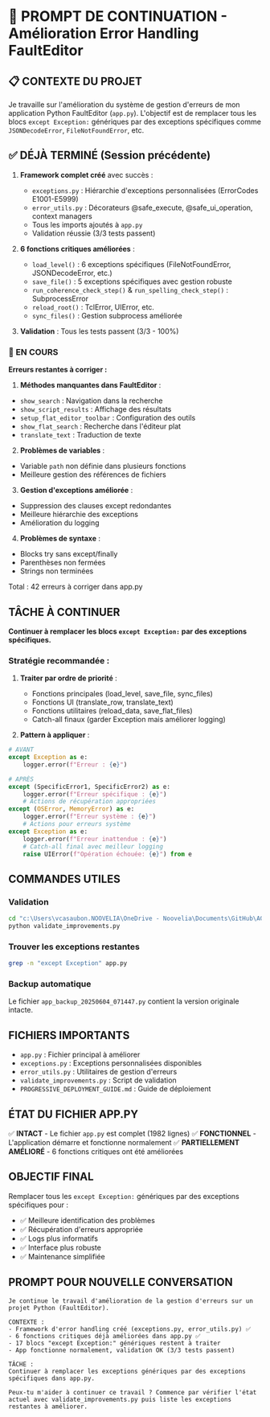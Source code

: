 # 🔄 PROMPT DE CONTINUATION - Amélioration Error Handling FaultEditor

## 📋 CONTEXTE DU PROJET
Je travaille sur l'amélioration du système de gestion d'erreurs de mon application Python FaultEditor (`app.py`). L'objectif est de remplacer tous les blocs `except Exception:` génériques par des exceptions spécifiques comme `JSONDecodeError`, `FileNotFoundError`, etc.

## ✅ DÉJÀ TERMINÉ (Session précédente)
1. **Framework complet créé** avec succès :
   - `exceptions.py` : Hiérarchie d'exceptions personnalisées (ErrorCodes E1001-E5999)
   - `error_utils.py` : Décorateurs @safe_execute, @safe_ui_operation, context managers
   - Tous les imports ajoutés à `app.py`
   - Validation réussie (3/3 tests passent)

2. **6 fonctions critiques améliorées** :
   - `load_level()` : 6 exceptions spécifiques (FileNotFoundError, JSONDecodeError, etc.)
   - `save_file()` : 5 exceptions spécifiques avec gestion robuste
   - `run_coherence_check_step()` & `run_spelling_check_step()` : SubprocessError
   - `reload_root()` : TclError, UIError, etc.
   - `sync_files()` : Gestion subprocess améliorée

3. **Validation** : Tous les tests passent (3/3 - 100%)

### 🔄 EN COURS
**Erreurs restantes à corriger :**

1. **Méthodes manquantes dans FaultEditor** :
- `show_search` : Navigation dans la recherche
- `show_script_results` : Affichage des résultats
- `setup_flat_editor_toolbar` : Configuration des outils
- `show_flat_search` : Recherche dans l'éditeur plat
- `translate_text` : Traduction de texte

2. **Problèmes de variables** :
- Variable `path` non définie dans plusieurs fonctions
- Meilleure gestion des références de fichiers

3. **Gestion d'exceptions améliorée** :
- Suppression des clauses except redondantes
- Meilleure hiérarchie des exceptions
- Amélioration du logging

4. **Problèmes de syntaxe** :
- Blocks try sans except/finally
- Parenthèses non fermées
- Strings non terminées

Total : 42 erreurs à corriger dans app.py

## TÂCHE À CONTINUER

**Continuer à remplacer les blocs `except Exception:` par des exceptions spécifiques.**

### Stratégie recommandée :
1. **Traiter par ordre de priorité** :
   - Fonctions principales (load_level, save_file, sync_files)
   - Fonctions UI (translate_row, translate_text)
   - Fonctions utilitaires (reload_data, save_flat_files)
   - Catch-all finaux (garder Exception mais améliorer logging)

2. **Pattern à appliquer** :
```python
# AVANT
except Exception as e:
    logger.error(f"Erreur : {e}")

# APRÈS
except (SpecificError1, SpecificError2) as e:
    logger.error(f"Erreur spécifique : {e}")
    # Actions de récupération appropriées
except (OSError, MemoryError) as e:
    logger.error(f"Erreur système : {e}")
    # Actions pour erreurs système
except Exception as e:
    logger.error(f"Erreur inattendue : {e}")
    # Catch-all final avec meilleur logging
    raise UIError(f"Opération échouée: {e}") from e
```

## COMMANDES UTILES

### Validation
```bash
cd "c:\Users\vcasaubon.NOOVELIA\OneDrive - Noovelia\Documents\GitHub\AGVConfig-Traduction\comparateur_jsonV9"
python validate_improvements.py
```

### Trouver les exceptions restantes
```bash
grep -n "except Exception" app.py
```

### Backup automatique
Le fichier `app_backup_20250604_071447.py` contient la version originale intacte.

## FICHIERS IMPORTANTS
- `app.py` : Fichier principal à améliorer
- `exceptions.py` : Exceptions personnalisées disponibles
- `error_utils.py` : Utilitaires de gestion d'erreurs
- `validate_improvements.py` : Script de validation
- `PROGRESSIVE_DEPLOYMENT_GUIDE.md` : Guide de déploiement

## ÉTAT DU FICHIER APP.PY
✅ **INTACT** - Le fichier `app.py` est complet (1982 lignes)
✅ **FONCTIONNEL** - L'application démarre et fonctionne normalement
✅ **PARTIELLEMENT AMÉLIORÉ** - 6 fonctions critiques ont été améliorées

## OBJECTIF FINAL
Remplacer tous les `except Exception:` génériques par des exceptions spécifiques pour :
- ✅ Meilleure identification des problèmes
- ✅ Récupération d'erreurs appropriée
- ✅ Logs plus informatifs
- ✅ Interface plus robuste
- ✅ Maintenance simplifiée

## PROMPT POUR NOUVELLE CONVERSATION

```
Je continue le travail d'amélioration de la gestion d'erreurs sur un projet Python (FaultEditor).

CONTEXTE :
- Framework d'error handling créé (exceptions.py, error_utils.py) ✅
- 6 fonctions critiques déjà améliorées dans app.py ✅
- 17 blocs "except Exception:" génériques restent à traiter
- App fonctionne normalement, validation OK (3/3 tests passent)

TÂCHE :
Continuer à remplacer les exceptions génériques par des exceptions spécifiques dans app.py.

Peux-tu m'aider à continuer ce travail ? Commence par vérifier l'état actuel avec validate_improvements.py puis liste les exceptions restantes à améliorer.
```
